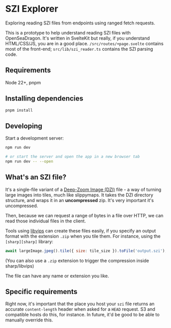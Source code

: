 # SZI Explorer

Exploring reading SZI files from endpoints using ranged fetch requests.

This is a prototype to help understand reading SZI files with OpenSeaDragon. It's written in SvelteKit but really, if you understand HTML/CSS/JS, you are in a good place. `/src/routes/+page.svelte` contains most of the front-end; `src/lib/szi_reader.ts` contains the SZI parsing code.

## Requirements

Node 22+, pnpm

## Installing dependencies

```bash
pnpm install
```

## Developing

Start a development server:

```bash
npm run dev

# or start the server and open the app in a new browser tab
npm run dev -- --open
```

## What's an SZI file?

It's a single-file variant of a [Deep-Zoom Image (DZI)][dzi] file - a way of turning large images into tiles, much like slippymaps. It takes the DZI directory structure, and wraps it in an **uncompressed** zip. It's very important it's uncompressed.

Then, because we can request a range of bytes in a file over HTTP, we can read those individual files in the client.

Tools using [libvips][vips] can create these files easily, if you specify an output format with the extension `.zip` when you tile them. For instance, using the `[sharp][sharp]` library:

```js
await largeImage.jpeg().tile({ size: tile_size }).toFile('output.szi');
```

(You can also use a `.zip` extension to trigger the compression inside sharp/libvips)

The file can have any name or extension you like.

## Specific requirements

Right now, it's important that the place you host your `szi` file returns an accurate `content-length` header when asked for a `HEAD` request. S3 and compatible hosts do this, for instance. In future, it'd be good to be able to manually override this.

[dzi]: https://openseadragon.github.io/examples/tilesource-dzi/
[vips]: https://www.libvips.org/
[sharp]: https://sharp.pixelplumbing.com/
